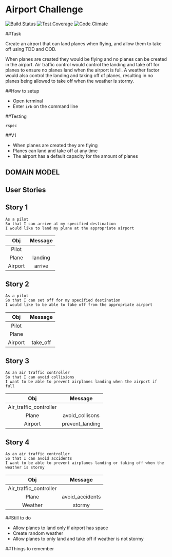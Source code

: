 Airport Challenge
==================

[![Build Status](https://travis-ci.org/richgeog/airport_challenge.svg?branch=richard)](https://travis-ci.org/richgeog/airport_challenge) [![Test Coverage](https://codeclimate.com/github/richgeog/airport_challenge/badges/coverage.svg)](https://codeclimate.com/github/richgeog/airport_challenge/coverage) [![Code Climate](https://codeclimate.com/github/richgeog/airport_challenge/badges/gpa.svg)](https://codeclimate.com/github/richgeog/airport_challenge)

##Task

Create an airport that can land planes when flying, and allow them to take off using TDD and OOD.

When planes are created they would be flying and no planes can be created in the airport. Air traffic control would control the landing and take off for planes to ensure no planes land when the airport is full. A weather factor would also control the landing and taking off of planes, resulting in no planes being allowed to take off when the weather is stormy.

##How to setup

* Open terminal
* Enter `irb` on the command line

##Testing

````
rspec
````

##V1

* When planes are created they are flying
* Planes can land and take off at any time
* The airport has a default capacity for the amount of planes

DOMAIN MODEL
-------------

User Stories
-------------

Story 1
--------

````
As a pilot
So that I can arrive at my specified destination
I would like to land my plane at the appropriate airport
````

|  Obj         |  Message     |
| :----------: | :----------: |
| Pilot        |              |
| Plane        |  landing     |
| Airport      |  arrive      |

Story 2
--------

````
As a pilot
So that I can set off for my specified destination
I would like to be able to take off from the appropriate airport
````

|  Obj         |   Message      |
| :----------: | :----------:   |
| Pilot        |                |
| Plane        |                |
| Airport      |  take_off      |

Story 3
--------

````
As an air traffic controller
So that I can avoid collisions
I want to be able to prevent airplanes landing when the airport if full
````

|  Obj                         |   Message              |
| :--------------------------: | :--------------------: |
| Air_traffic_controller       |                        |
| Plane                        |  avoid_collisons       |
| Airport                      |  prevent_landing       |

Story 4
--------

````
As an air traffic controller
So that I can avoid accidents
I want to be able to prevent airplanes landing or taking off when the weather is stormy
````

|  Obj                             |   Message            |
| :------------------------------: | :------------------: |
| Air_traffic_controller           |                      |
| Plane                            |    avoid_accidents   |
| Weather                          |    stormy            |

##Still to do

* Allow planes to land only if airport has space
* Create random weather
* Allow planes to only land and take off if weather is not stormy

##Things to remember

